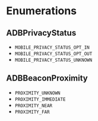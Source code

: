 # Enumerations

## ADBPrivacyStatus

* `MOBILE_PRIVACY_STATUS_OPT_IN` 
* `MOBILE_PRIVACY_STATUS_OPT_OUT` 
* `MOBILE_PRIVACY_STATUS_UNKNOWN`

## ADBBeaconProximity

* `PROXIMITY_UNKNOWN` 
* `PROXIMITY_IMMEDIATE` 
* `PROXIMITY_NEAR` 
* `PROXIMITY_FAR`
